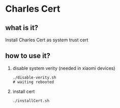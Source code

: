 # Charles Cert

## what is it?

Install Charles Cert as system trust cert

## how to use it?

1. disable system verity (needed in xiaomi devices)

    ```
    ./disable-verity.sh
    # waiting rebooted
    ```

2. install cert

    ```
    ./installCert.sh
    ```
